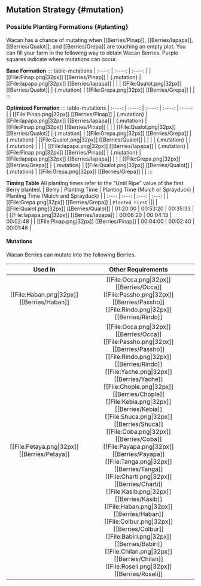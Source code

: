 ## Mutation Strategy {#mutation}

### Possible Planting Formations {#planting}

Wacan has a chance of mutating when [[Berries/Pinap]], [[Berries/Iapapa]], [[Berries/Qualot]], and [[Berries/Grepa]] are touching an empty plot. You can fill your farm in the following way to obtain Wacan Berries. Purple squares indicate where mutations can occur.

**Base Formation**
::: table-mutations
| :----: | :----: | :----: |
| [[File:Pinap.png\|32px]] [[Berries/Pinap]] | {.mutation} | [[File:Iapapa.png\|32px]] [[Berries/Iapapa]] | |
| [[File:Qualot.png\|32px]] [[Berries/Qualot]] | {.mutation} | [[File:Grepa.png\|32px]] [[Berries/Grepa]] | |
:::

**Optimized Formation**
::: table-mutations
| :----: | :----: | :----: | :----: | :----: |
| [[File:Pinap.png\|32px]] [[Berries/Pinap]] | {.mutation} | [[File:Iapapa.png\|32px]] [[Berries/Iapapa]] | {.mutation} | [[File:Pinap.png\|32px]] [[Berries/Pinap]] | |
| [[File:Qualot.png\|32px]] [[Berries/Qualot]] | {.mutation} | [[File:Grepa.png\|32px]] [[Berries/Grepa]] | {.mutation} | [[File:Qualot.png\|32px]] [[Berries/Qualot]] | |
| | {.mutation} | | {.mutation} | | |
| [[File:Iapapa.png\|32px]] [[Berries/Iapapa]] | {.mutation} | [[File:Pinap.png\|32px]] [[Berries/Pinap]] | {.mutation} | [[File:Iapapa.png\|32px]] [[Berries/Iapapa]] | |
| [[File:Grepa.png\|32px]] [[Berries/Grepa]] | {.mutation} | [[File:Qualot.png\|32px]] [[Berries/Qualot]] | {.mutation} | [[File:Grepa.png\|32px]] [[Berries/Grepa]] | |
:::

**Timing Table**
All planting times refer to the "Until Ripe" value of the first Berry planted.
| Berry                                         | Planting Time | Planting Time (Mulch or Sprayduck)    | Planting Time (Mulch and Sprayduck)   |
| :---:                                         | :---:         | :---:                                 | :---:                                 |
| [[File:Grepa.png\|32px]] [[Berries/Grepa]]    | `Planted First` |||
| [[File:Qualot.png\|32px]] [[Berries/Qualot]]  | 01:20:00      | 00:53:20                              | 00:35:33                              |
| [[File:Iapapa.png\|32px]] [[Berries/Iapapa]]  | 00:06:20      | 00:04:13                              | 00:02:48                                 |
| [[File:Pinap.png\|32px]] [[Berries/Pinap]]    | 00:04:00      | 00:02:40                              | 00:01:46                                |

#### Mutations
Wacan Berries can mutate into the following Berries.

| Used In                                       | Other Requirements |
| :---:                                         | :---: |
| [[File:Haban.png\|32px]] [[Berries/Haban]]    | [[File:Occa.png\|32px]] [[Berries/Occa]] [[File:Passho.png\|32px]] [[Berries/Passho]] [[File:Rindo.png\|32px]] [[Berries/Rindo]] |
| [[File:Petaya.png\|32px]] [[Berries/Petaya]]  | [[File:Occa.png\|32px]] [[Berries/Occa]] [[File:Passho.png\|32px]] [[Berries/Passho]] [[File:Rindo.png\|32px]] [[Berries/Rindo]] [[File:Yache.png\|32px]] [[Berries/Yache]] [[File:Chople.png\|32px]] [[Berries/Chople]] [[File:Kebia.png\|32px]] [[Berries/Kebia]] [[File:Shuca.png\|32px]] [[Berries/Shuca]] [[File:Coba.png\|32px]] [[Berries/Coba]] [[File:Payapa.png\|32px]] [[Berries/Payapa]] [[File:Tanga.png\|32px]] [[Berries/Tanga]] [[File:Charti.png\|32px]] [[Berries/Charti]] [[File:Kasib.png\|32px]] [[Berries/Kasib]] [[File:Haban.png\|32px]] [[Berries/Haban]] [[File:Colbur.png\|32px]] [[Berries/Colbur]] [[File:Babiri.png\|32px]] [[Berries/Babiri]] [[File:Chilan.png\|32px]] [[Berries/Chilan]] [[File:Roseli.png\|32px]] [[Berries/Roseli]] |